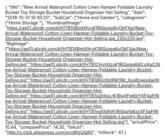 {
	"title": "New Arrival Waterproof Cotton Linen Hamper Foldable Laundry Bucket Toy Storage Bucket Household Organizer Hot Selling",
	"date": "2018-10-31 10:30:20",
	"SubCat": ["Home and Garden"],
	"categories": ["Home Storage "],
	"thumbnailImage": "https://ae01.alicdn.com/kf/HTB1XBmtXhrvK1RjSszeq6yObFXar/New-Arrival-Waterproof-Cotton-Linen-Hamper-Foldable-Laundry-Bucket-Toy-Storage-Bucket-Household-Organizer-Hot-Selling.jpg_220x220.jpg",
	"BigImage": ["https://ae01.alicdn.com/kf/HTB1XBmtXhrvK1RjSszeq6yObFXar/New-Arrival-Waterproof-Cotton-Linen-Hamper-Foldable-Laundry-Bucket-Toy-Storage-Bucket-Household-Organizer-Hot-Selling.jpg","https://ae01.alicdn.com/kf/HTB1CHytXizxK1RjSspjq6AS.pXaC/New-Arrival-Waterproof-Cotton-Linen-Hamper-Foldable-Laundry-Bucket-Toy-Storage-Bucket-Household-Organizer-Hot-Selling.jpg","https://ae01.alicdn.com/kf/HTB1i8GzXk95K1Rjt_Xoq6zeepXaj/New-Arrival-Waterproof-Cotton-Linen-Hamper-Foldable-Laundry-Bucket-Toy-Storage-Bucket-Household-Organizer-Hot-Selling.jpg","https://ae01.alicdn.com/kf/HTB1q2itXoLrK1Rjy0Fjq6zYXFXaP/New-Arrival-Waterproof-Cotton-Linen-Hamper-Foldable-Laundry-Bucket-Toy-Storage-Bucket-Household-Organizer-Hot-Selling.jpg","https://ae01.alicdn.com/kf/HTB1ssitXdfvK1RjSspfq6zzXFXaP/New-Arrival-Waterproof-Cotton-Linen-Hamper-Foldable-Laundry-Bucket-Toy-Storage-Bucket-Household-Organizer-Hot-Selling.jpg"],
	"actualPrice": 10.44,
	"comparePrice": 14.30,
	"linkurl": "http://s.click.aliexpress.com/e/cAKzQQAG",
	"inStock": 61
}
